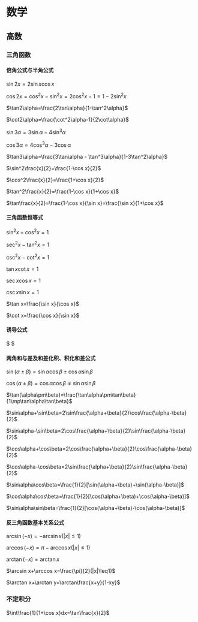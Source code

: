 # 数学

## 高数

### 三角函数

#### 倍角公式与半角公式

$\sin2x=2\sin x\cos x$

$\cos2x=\cos^2x-\sin^2x=2\cos^2x-1=1-2\sin^2x$

$\tan2\alpha=\frac{2\tan\alpha}{1-\tan^2\alpha}$

$\cot2\alpha=\frac{\cot^2\alpha-1}{2\cot\alpha}$

$\sin3\alpha=3\sin\alpha-4\sin^3\alpha$

$\cos3\alpha=4\cos^3\alpha-3\cos\alpha$

$\tan3\alpha=\frac{3\tan\alpha - \tan^3\alpha}{1-3\tan^2\alpha}$

$\sin^2\frac{x}{2}=\frac{1-\cos x}{2}$

$\cos^2\frac{x}{2}=\frac{1+\cos x}{2}$

$\tan^2\frac{x}{2}=\frac{1-\cos x}{1+\cos x}$

$\tan\frac{x}{2}=\frac{1-\cos x}{\sin x}=\frac{\sin x}{1+\cos x}$

#### 三角函数恒等式

$\sin^2x+\cos^2x=1$

$\sec^2x-\tan^2x=1$

$\csc^2x-\cot^2x=1$

$\tan x\cot x=1$

$\sec x\cos x=1$

$\csc x\sin x=1$

$\tan x=\frac{\sin x}{\cos x}$

$\cot x=\frac{\cos x}{\sin x}$

#### 诱导公式

$ $

#### 两角和与差及和差化积、积化和差公式

$\sin(\alpha\pm\beta)=\sin\alpha\cos\beta\pm\cos\alpha\sin\beta$

$\cos(\alpha\pm\beta)=\cos\alpha\cos\beta\mp\sin\alpha\sin\beta$

$\tan(\alpha\pm\beta)=\frac{\tan\alpha\pm\tan\beta}{1\mp\tan\alpha\tan\beta}$

$\sin\alpha+\sin\beta=2\sin\frac{\alpha+\beta}{2}\cos\frac{\alpha-\beta}{2}$

$\sin\alpha-\sin\beta=2\cos\frac{\alpha+\beta}{2}\sin\frac{\alpha-\beta}{2}$

$\cos\alpha+\cos\beta=2\cos\frac{\alpha+\beta}{2}\cos\frac{\alpha-\beta}{2}$

$\cos\alpha-\cos\beta=2\sin\frac{\alpha+\beta}{2}\sin\frac{\alpha-\beta}{2}$

$\sin\alpha\cos\beta=\frac{1}{2}[\sin(\alpha+\beta)+\sin(\alpha-\beta)]$

$\cos\alpha\cos\beta=\frac{1}{2}[\cos(\alpha+\beta)+\cos(\alpha-\beta)]$

$\sin\alpha\sin\beta=\frac{1}{2}[\cos(\alpha+\beta)-\cos(\alpha-\beta)]$

#### 反三角函数基本关系公式

$\arcsin(-x)=-\arcsin x(|x|\leq1)$

$\arccos(-x)=\pi-\arccos x(|x|\leq1)$

$\arctan(-x)=\arctan x$

$\arcsin x+\arccos x=\frac{\pi}{2}(|x|\leq1)$

$\arctan x+\arctan y=\arctan\frac{x+y}{1-xy}$

### 不定积分

$\int\frac{1}{1+\cos x}dx=\tan\frac{x}{2}$
